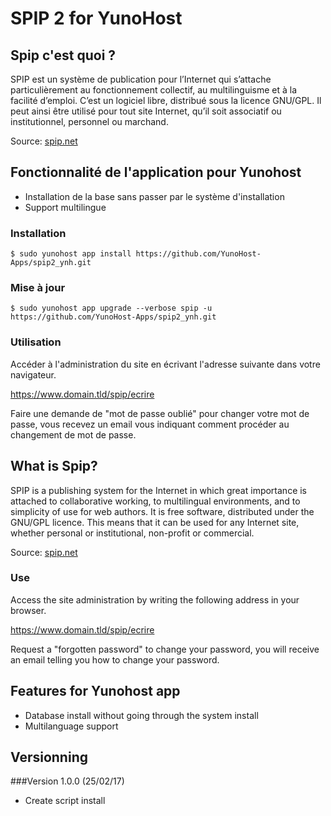 # SPIP 2 for YunoHost

## Spip c'est quoi ?

SPIP est un système de publication pour l’Internet qui s’attache particulièrement au fonctionnement collectif, au multilinguisme et à la facilité d’emploi. C’est un logiciel libre, distribué sous la licence GNU/GPL. Il peut ainsi être utilisé pour tout site Internet, qu’il soit associatif ou institutionnel, personnel ou marchand.

Source: [spip.net](http://www.spip.net/fr_rubrique91.html)

## Fonctionnalité de l'application pour Yunohost

- Installation de la base sans passer par le système d'installation
- Support multilingue

### Installation

`$ sudo yunohost app install https://github.com/YunoHost-Apps/spip2_ynh.git`

### Mise à jour

`$ sudo yunohost app upgrade --verbose spip -u https://github.com/YunoHost-Apps/spip2_ynh.git`

### Utilisation

Accéder à l'administration du site en écrivant l'adresse suivante dans votre navigateur.

https://www.domain.tld/spip/ecrire

Faire une demande de "mot de passe oublié" pour changer votre mot de passe, vous recevez un email vous indiquant comment procéder au changement de mot de passe.

## What is Spip?

SPIP is a publishing system for the Internet in which great importance is attached to collaborative working, to multilingual environments, and to simplicity of use for web authors. It is free software, distributed under the GNU/GPL licence. This means that it can be used for any Internet site, whether personal or institutional, non-profit or commercial.

Source: [spip.net](http://www.spip.net/en_rubrique25.html)

### Use

Access the site administration by writing the following address in your browser.

https://www.domain.tld/spip/ecrire

Request a "forgotten password" to change your password, you will receive an email telling you how to change your password.

## Features for Yunohost app

- Database install without going through the system install
- Multilanguage support

## Versionning

###Version 1.0.0 (25/02/17)

- Create script install
